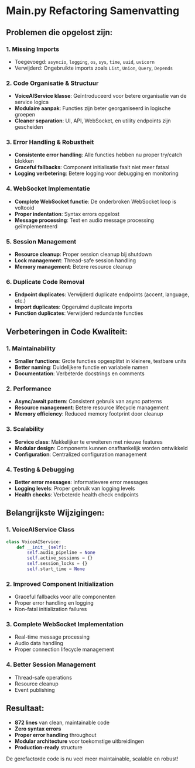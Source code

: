 # Main.py Refactoring Samenvatting

## Problemen die opgelost zijn:

### 1. **Missing Imports**

- Toegevoegd: `asyncio`, `logging`, `os`, `sys`, `time`, `uuid`, `uvicorn`
- Verwijderd: Ongebruikte imports zoals `List`, `Union`, `Query`, `Depends`

### 2. **Code Organisatie & Structuur**

- **VoiceAIService klasse**: Geïntroduceerd voor betere organisatie van de service logica
- **Modulaire aanpak**: Functies zijn beter georganiseerd in logische groepen
- **Cleaner separation**: UI, API, WebSocket, en utility endpoints zijn gescheiden

### 3. **Error Handling & Robustheit**

- **Consistente error handling**: Alle functies hebben nu proper try/catch blokken
- **Graceful fallbacks**: Component initialisatie faalt niet meer fataal
- **Logging verbetering**: Betere logging voor debugging en monitoring

### 4. **WebSocket Implementatie**

- **Complete WebSocket functie**: De onderbroken WebSocket loop is voltooid
- **Proper indentation**: Syntax errors opgelost
- **Message processing**: Text en audio message processing geïmplementeerd

### 5. **Session Management**

- **Resource cleanup**: Proper session cleanup bij shutdown
- **Lock management**: Thread-safe session handling
- **Memory management**: Betere resource cleanup

### 6. **Duplicate Code Removal**

- **Endpoint duplicates**: Verwijderd duplicate endpoints (accent, language, etc.)
- **Import duplicates**: Opgeruimd duplicate imports
- **Function duplicates**: Verwijderd redundante functies

## Verbeteringen in Code Kwaliteit:

### 1. **Maintainability**

- **Smaller functions**: Grote functies opgesplitst in kleinere, testbare units
- **Better naming**: Duidelijkere functie en variabele namen
- **Documentation**: Verbeterde docstrings en comments

### 2. **Performance**

- **Async/await pattern**: Consistent gebruik van async patterns
- **Resource management**: Betere resource lifecycle management
- **Memory efficiency**: Reduced memory footprint door cleanup

### 3. **Scalability**

- **Service class**: Makkelijker te erweiteren met nieuwe features
- **Modular design**: Components kunnen onafhankelijk worden ontwikkeld
- **Configuration**: Centralized configuration management

### 4. **Testing & Debugging**

- **Better error messages**: Informatievere error messages
- **Logging levels**: Proper gebruik van logging levels
- **Health checks**: Verbeterde health check endpoints

## Belangrijkste Wijzigingen:

### 1. **VoiceAIService Class**

```python
class VoiceAIService:
    def __init__(self):
        self.audio_pipeline = None
        self.active_sessions = {}
        self.session_locks = {}
        self.start_time = None
```

### 2. **Improved Component Initialization**

- Graceful fallbacks voor alle componenten
- Proper error handling en logging
- Non-fatal initialization failures

### 3. **Complete WebSocket Implementation**

- Real-time message processing
- Audio data handling
- Proper connection lifecycle management

### 4. **Better Session Management**

- Thread-safe operations
- Resource cleanup
- Event publishing

## Resultaat:

- **872 lines** van clean, maintainable code
- **Zero syntax errors**
- **Proper error handling** throughout
- **Modular architecture** voor toekomstige uitbreidingen
- **Production-ready** structure

De gerefactorde code is nu veel meer maintainable, scalable en robust!
